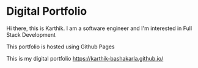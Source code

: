 # Digital Portfolio

Hi there, this is Karthik. I am a software engineer and I'm interested in Full Stack Development

This portfolio is hosted using Github Pages

This is my digital portfolio https://karthik-bashakarla.github.io/
